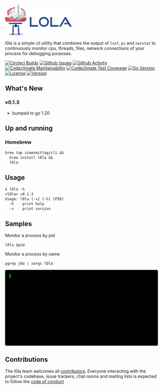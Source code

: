 ![](l0la-100.png)

l0la is a simple cli utility that combines the output of `lsof`, `ps` and `netstat` to continuously monitor cpu, 
threads, files, network connections of your process for debugging purposes.

[![Circleci Builds](https://circleci.com/gh/simonmittag/l0la.svg?style=shield)](https://circleci.com/gh/simonmittag/l0la)
[![Github Issues](https://img.shields.io/github/issues/simonmittag/l0la)](https://github.com/simonmittag/l0la/issues)
[![Github Activity](https://img.shields.io/github/commit-activity/m/simonmittag/mse6)](https://img.shields.io/github/commit-activity/m/simonmittag/l0la)  
[![Codeclimate Maintainability](https://api.codeclimate.com/v1/badges/4f80639bc17c6987eb05/maintainability)](https://codeclimate.com/github/simonmittag/l0la/maintainability)
[![Codeclimate Test Coverage](https://api.codeclimate.com/v1/badges/4f80639bc17c6987eb05/test_coverage)](https://codeclimate.com/github/simonmittag/l0la/test_coverage)
[![Go Version](https://img.shields.io/github/go-mod/go-version/simonmittag/l0la)](https://img.shields.io/github/go-mod/go-version/simonmittag/l0la)
[![License](https://img.shields.io/badge/License-Apache%202.0-blue.svg)](https://opensource.org/licenses/Apache-2.0)
[![Version](https://img.shields.io/badge/version-0.1.3-orange)](https://github.com/simonmittag/l0la/releases/tag/v0.1.3)

## What's New
### v0.1.3
* bumped to go 1.20

## Up and running
### Homebrew
```
brew tap simonmittag/cli &&
  brew install l0la &&
  l0la 
```

## Usage
```
λ l0la -h
<l0la> v0.1.3
Usage: l0la [-v] [-h] [PID]
  -h    print help
  -v    print version
```

## Samples

Monitor a process by pid
```
l0la $pid
```

Monitor a process by name
```
pgrep j8a | xargs l0la
```

![](terminal.gif)

## Contributions
The l0la team welcomes all [contributors](https://github.com/simonmittag/mse6/blob/master/CONTRIBUTING.md). Everyone interacting with the project's codebase, issue trackers, chat rooms and mailing lists
is expected to follow the [code of conduct](https://github.com/simonmittag/mse6/blob/master/CODE_OF_CONDUCT.md)
